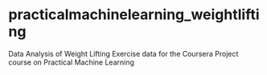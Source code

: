 # practicalmachinelearning_weightlifting
Data Analysis of Weight Lifting Exercise data for the Coursera Project course on Practical Machine Learning
